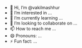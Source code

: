 - 👋 Hi, I’m @vakilmashhur
- 👀 I’m interested in ...
- 🌱 I’m currently learning ...
- 💞️ I’m looking to collaborate on ...
- 📫 How to reach me ...
- 😄 Pronouns: ...
- ⚡ Fun fact: ...

<!---
vakilmashhur/vakilmashhur is a ✨ special ✨ repository because its `README.md` (this file) appears on your GitHub profile.
You can click the Preview link to take a look at your changes.
--->
